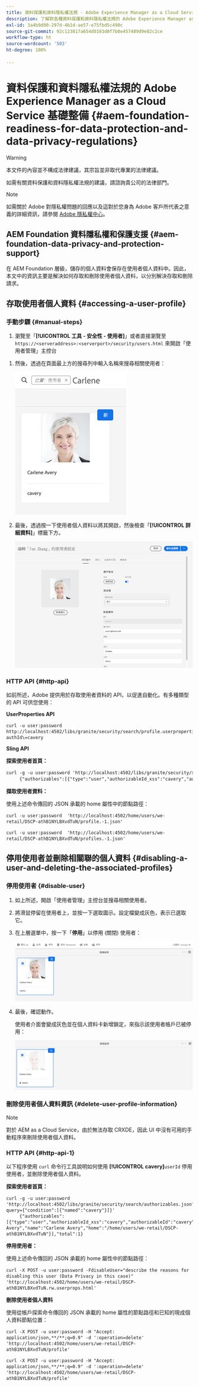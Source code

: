 ```yaml
---
title: 資料保護和資料隱私權法規 - Adobe Experience Manager as a Cloud Service 基礎整備
description: 了解對各種資料保護和資料隱私權法規的 Adobe Experience Manager as a Cloud Service 基礎支援。本文包括歐盟一般資料保護規範 (GDPR)、加州消費者隱私法，以及在實作新的 AEM as a Cloud Service 專案時如何遵守。
exl-id: 3a4b9d00-297d-4b1d-ae57-e75fbd5c490c
source-git-commit: 92c123817a654d0103d0f7b8e457489d9e82c2ce
workflow-type: ht
source-wordcount: '503'
ht-degree: 100%

---
```


# 資料保護和資料隱私權法規的 Adobe Experience Manager as a Cloud Service 基礎整備 {#aem-foundation-readiness-for-data-protection-and-data-privacy-regulations}

>[!WARNING]
>
>本文件的內容並不構成法律建議，其宗旨並非取代專業的法律建議。
>
>如需有關資料保護和資料隱私權法規的建議，請諮詢貴公司的法律部門。

>[!NOTE]
>
>如需關於 Adobe 對隱私權問題的回應以及這對於您身為 Adobe 客戶所代表之意義的詳細資訊，請參閱 [Adobe 隱私權中心](https://www.adobe.com/tw/privacy.html)。

## AEM Foundation 資料隱私權和保護支援 {#aem-foundation-data-privacy-and-protection-support}

在 AEM Foundation 層級，儲存的個人資料會保存在使用者個人資料中。因此，本文中的資訊主要是解決如何存取和刪除使用者個人資料，以分別解決存取和刪除請求。

## 存取使用者個人資料 {#accessing-a-user-profile}

### 手動步驟 {#manual-steps}

1. 瀏覽至「**[!UICONTROL 工具 - 安全性 - 使用者]**」或者直接瀏覽至`https://<serveraddress>:<serverport>/security/users.html` 來開啟「使用者管理」主控台

<!--
   ![useradmin2](assets/useradmin2.png)
-->

1. 然後，透過在頁面最上方的搜尋列中輸入名稱來搜尋相關使用者：

   ![搜尋帳戶](assets/dpp-foundation-01.png)

1. 最後，透過按一下使用者個人資料以將其開啟，然後檢查「**[!UICONTROL 詳細資料]**」標籤下方。

   ![使用者個人資料](assets/dpp-foundation-02.png)

### HTTP API {#http-api}

如前所述，Adobe 提供用於存取使用者資料的 API，以促進自動化。有多種類型的 API 可供您使用：

**UserProperties API**

```shell
curl -u user:password http://localhost:4502/libs/granite/security/search/profile.userproperties.json\?authId\=cavery
```

**Sling API**

**探索使用者首頁：**

```xml
curl -g -u user:password 'http://localhost:4502/libs/granite/security/search/authorizables.json?query={"condition":[{"named":"cavery"}]}'
     {"authorizables":[{"type":"user","authorizableId_xss":"cavery","authorizableId":"cavery","name_xss":"Carlene Avery","name":"Carlene Avery","home":"/home/users/we-retail/DSCP-athB1NYLBXvdTuN"}],"total":1}
```

**擷取使用者資料：**

使用上述命令傳回的 JSON 承載的 home 屬性中的節點路徑：

```shell
curl -u user:password  'http://localhost:4502/home/users/we-retail/DSCP-athB1NYLBXvdTuN/profile.-1.json'
```

```shell
curl -u user:password  'http://localhost:4502/home/users/we-retail/DSCP-athB1NYLBXvdTuN/profiles.-1.json'
```

## 停用使用者並刪除相關聯的個人資料 {#disabling-a-user-and-deleting-the-associated-profiles}

### 停用使用者 {#disable-user}

1. 如上所述，開啟「使用者管理」主控台並搜尋相關使用者。
2. 將滑鼠停留在使用者上，並按一下選取圖示。設定檔變成灰色，表示已選取它。

3. 在上層選單中，按一下「**停用**」以停用 (關閉) 使用者：

   ![停用帳戶](assets/dpp-foundation-03.png)

4. 最後，確認動作。

   使用者介面會變成灰色並在個人資料卡新增鎖定，來指示該使用者帳戶已被停用：

   ![帳戶已停用](assets/dpp-foundation-04.png)

### 刪除使用者個人資料資訊 {#delete-user-profile-information}

>[!NOTE]
>
>對於 AEM as a Cloud Service，由於無法存取 CRXDE，因此 UI 中沒有可用的手動程序來刪除使用者個人資料。

### HTTP API {#http-api-1}

以下程序使用 `curl` 命令行工具說明如何使用 **[!UICONTROL cavery]**`userId` 停用使用者，並刪除使用者個人資料。

**探索使用者首頁：**

```shell
curl -g -u user:password 'http://localhost:4502/libs/granite/security/search/authorizables.json?query={"condition":[{"named":"cavery"}]}'
     {"authorizables":[{"type":"user","authorizableId_xss":"cavery","authorizableId":"cavery","name_xss":"Carlene Avery","name":"Carlene Avery","home":"/home/users/we-retail/DSCP-athB1NYLBXvdTuN"}],"total":1}
```

**停用使用者：**

使用上述命令傳回的 JSON 承載的 home 屬性中的節點路徑：

```shell
curl -X POST -u user:password -FdisableUser="describe the reasons for disabling this user (Data Privacy in this case)" 'http://localhost:4502/home/users/we-retail/DSCP-athB1NYLBXvdTuN.rw.userprops.html'
```

**刪除使用者個人資料**

使用從帳戶探索命令傳回的 JSON 承載的 home 屬性的節點路徑和已知的現成個人資料節點位置：

```shell
curl -X POST -u user:password -H "Accept: application/json,**/**;q=0.9" -d ':operation=delete' 'http://localhost:4502/home/users/we-retail/DSCP-athB1NYLBXvdTuN/profile'
```

```shell
curl -X POST -u user:password -H "Accept: application/json,**/**;q=0.9" -d ':operation=delete' 'http://localhost:4502/home/users/we-retail/DSCP-athB1NYLBXvdTuN/profile'
```
